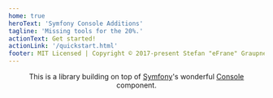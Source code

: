 ```yaml
---
home: true
heroText: 'Symfony Console Additions'
tagline: 'Missing tools for the 20%.'
actionText: Get started!
actionLink: '/quickstart.html'
footer: MIT Licensed | Copyright © 2017-present Stefan "eFrane" Graupner
---
```


<div style="text-align: center; padding-bottom: 2.4em">
This is a library building on top of <a href="https://symfony.com">Symfony</a>'s 
wonderful <a href="https://symfony.com/doc/current/components/console.html">Console</a> component.
</div>
